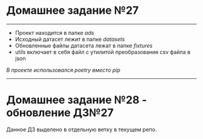 # Домашнее задание №27 

---

* Проект находится в папке _ads_
* Исходный датасет лежит в папке _datasets_
* Обновленные файлы датасета лежат в папке _fixtures_
* utils включает в себя файл с утилитой преобразования csv файла в json

_В проекте использовался poetry вместо pip_

---
# Домашнее задание №28 - обновление ДЗ№27
Данное ДЗ выделено в отдельную ветку в текущем репо.